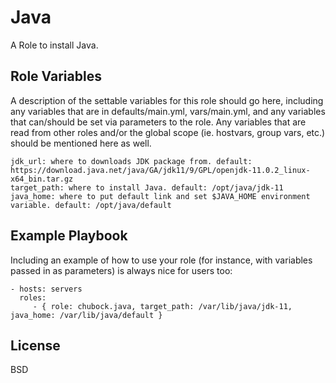 Java
=========

A Role to install Java.

Role Variables
--------------

A description of the settable variables for this role should go here, including any variables that are in defaults/main.yml, vars/main.yml, and any variables that can/should be set via parameters to the role. Any variables that are read from other roles and/or the global scope (ie. hostvars, group vars, etc.) should be mentioned here as well.

    jdk_url: where to downloads JDK package from. default: https://download.java.net/java/GA/jdk11/9/GPL/openjdk-11.0.2_linux-x64_bin.tar.gz
    target_path: where to install Java. default: /opt/java/jdk-11
    java_home: where to put default link and set $JAVA_HOME environment variable. default: /opt/java/default

Example Playbook
----------------

Including an example of how to use your role (for instance, with variables passed in as parameters) is always nice for users too:

    - hosts: servers
      roles:
         - { role: chubock.java, target_path: /var/lib/java/jdk-11, java_home: /var/lib/java/default }

License
-------

BSD
